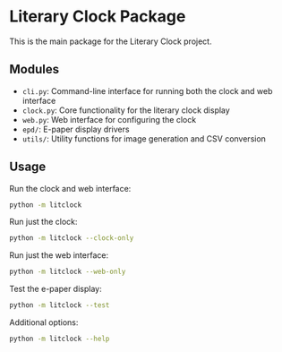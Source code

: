 # Literary Clock Package

This is the main package for the Literary Clock project.

## Modules

- `cli.py`: Command-line interface for running both the clock and web interface
- `clock.py`: Core functionality for the literary clock display
- `web.py`: Web interface for configuring the clock
- `epd/`: E-paper display drivers
- `utils/`: Utility functions for image generation and CSV conversion

## Usage

Run the clock and web interface:
```bash
python -m litclock
```

Run just the clock:
```bash
python -m litclock --clock-only
```

Run just the web interface:
```bash
python -m litclock --web-only
```

Test the e-paper display:
```bash
python -m litclock --test
```

Additional options:
```bash
python -m litclock --help
``` 
